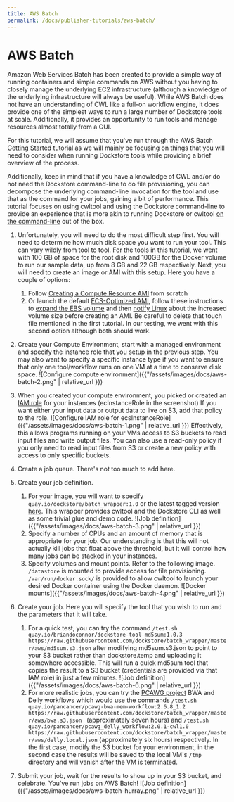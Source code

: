 ```yaml
---
title: AWS Batch
permalink: /docs/publisher-tutorials/aws-batch/
---
```

# AWS Batch

Amazon Web Services Batch has been created to provide a simple way of running containers and simple commands on AWS without you having to closely manage the underlying EC2 infrastructure (although a knowledge of the underlying infrastructure will always be useful). While AWS Batch does not have an understanding of CWL like a full-on workflow engine, it does provide one of the simplest ways to run a large number of Dockstore tools at scale. Additionally, it provides an opportunity to run tools and manage resources almost totally from a GUI.

For this tutorial, we will assume that you've run through the AWS Batch [Getting Started](https://docs.aws.amazon.com/batch/latest/userguide/Batch_GetStarted.html) tutorial as we will mainly be focusing on things that you will need to consider when running Dockstore tools while providing a brief overview of the process.

Additionally, keep in mind that if you have a knowledge of CWL and/or do not need the Dockstore command-line to do file provisioning, you can decompose the underlying command-line invocation for the tool and use that as the command for your jobs, gaining a bit of performance. This tutorial focuses on using cwltool and using the Dockstore command-line to provide an experience that is more akin to running Dockstore or cwltool [on the command-line](/docs/launch#dockstore-cli) out of the box.

1. Unfortunately, you will need to do the most difficult step first. You will need to determine how much disk space you want to run your tool. This can vary wildly from tool to tool. For the tools in this tutorial, we went with 100 GB of space for the root disk and 100GB for the Docker volume to run our sample data, up from 8 GB and 22 GB respectively. Next, you will need to create an image or AMI with this setup. Here you have a couple of options:
    1. Follow [Creating a Compute Resource AMI](https://docs.aws.amazon.com/batch/latest/userguide/create-batch-ami.html) from scratch
    2. Or launch the default [ECS-Optimized AMI](https://docs.aws.amazon.com/AmazonECS/latest/developerguide/ecs-optimized_AMI_launch_latest.html), follow these instructions to [expand the EBS volume](https://docs.aws.amazon.com/AWSEC2/latest/UserGuide/ebs-expand-volume.html#console-modify) and then [notify Linux](https://docs.aws.amazon.com/AWSEC2/latest/UserGuide/ebs-expand-volume.html#recognize-expanded-volume-linux) about the increased volume size before creating an AMI. Be careful to delete that touch file mentioned in the first tutorial. In our testing, we went with this second option although both should work.

1. Create your Compute Environment, start with a managed environment and specify the instance role that you setup in the previous step. You may also want to specify a specific instance type if you want to ensure that only one tool/workflow runs on one VM at a time to conserve disk space.  ![Configure compute environment]({{"/assets/images/docs/aws-batch-2.png" | relative_url }})
1. When you created your compute environment, you picked or created an [IAM role](https://docs.aws.amazon.com/sdk-for-java/v1/developer-guide/java-dg-roles.html) for your instances (ecInstanceRole in the screenshot) If you want either your input data or output data to live on S3, add that policy to the role. ![Configure IAM role for ecsInstanceRole]({{"/assets/images/docs/aws-batch-1.png" | relative_url }}) Effectively, this allows programs running on your VMs access to S3 buckets to read input files and write output files. You can also use a read-only policy if you only need to read input files from S3 or create a new policy with access to only specific buckets.
1. Create a job queue. There's not too much to add here.
1. Create your job definition.
    1. For your image, you will want to specify `quay.io/dockstore/batch_wrapper:1.0` or the latest tagged version [here](https://quay.io/repository/dockstore/batch_wrapper). This wrapper provides cwltool and the Dockstore CLI as well as some trivial glue and demo code. ![Job definition]({{"/assets/images/docs/aws-batch-3.png" | relative_url }})
    2. Specify a number of CPUs and an amount of memory that is appropriate for your job. Our understanding is that this will not actually kill jobs that float above the threshold, but it will control how many jobs can be stacked in your instances.
    3. Specify volumes and mount points. Refer to the following image. `/datastore` is mounted to provide access for file provisioning. `/var/run/docker.sock/` is provided to allow cwltool to launch your desired Docker container using the Docker daemon.
    ![Docker mounts]({{"/assets/images/docs/aws-batch-4.png" | relative_url }})
1. Create your job. Here you will specify the tool that you wish to run and the parameters that it will take.
    1. For a quick test, you can try the command `/test.sh quay.io/briandoconnor/dockstore-tool-md5sum:1.0.3 https://raw.githubusercontent.com/dockstore/batch_wrapper/master/aws/md5sum.s3.json` after modifying md5sum.s3.json to point to your S3 bucket rather than dockstore.temp and uploading it somewhere accessible. This will run a quick md5sum tool that copies the result to a S3 bucket (credentials are provided via that IAM role) in just a few minutes. ![Job definition]({{"/assets/images/docs/aws-batch-6.png" | relative_url }})
    2. For more realistic jobs, you can try the [PCAWG project](http://icgc.org/working-pancancer-data-aws) BWA and Delly workflows which would use the commands `/test.sh quay.io/pancancer/pcawg-bwa-mem-workflow:2.6.8_1.2 https://raw.githubusercontent.com/dockstore/batch_wrapper/master/aws/bwa.s3.json
` (approximately seven hours) and `/test.sh quay.io/pancancer/pcawg_delly_workflow:2.0.1-cwl1.0 https://raw.githubusercontent.com/dockstore/batch_wrapper/master/aws/delly.local.json` (approximately six hours) respectively. In the first case, modify the S3 bucket for your environment, in the second case the results will be saved to the local VM's `/tmp` directory and will vanish after the VM is terminated.
1. Submit your job, wait for the results to show up in your S3 bucket, and celebrate. You've run jobs on AWS Batch! ![Job definition]({{"/assets/images/docs/aws-batch-hurray.png" | relative_url }})

